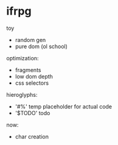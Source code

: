 # ifrpg

toy
- random gen
- pure dom (ol school)

optimization:
- fragments
- low dom depth
- css selectors

hieroglyphs:
- '#%' temp placeholder for actual code
- '$TODO' todo

now:
- char creation

